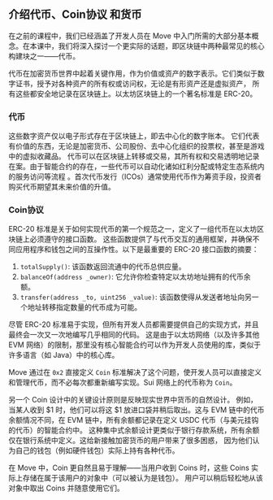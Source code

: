 ## 介绍代币、Coin协议 和货币

在之前的课程中，我们已经涵盖了开发人员在 Move 中入门所需的大部分基本概念。在本课中，我们将深入探讨一个更实际的话题，即区块链中两种最常见的核心构建块之一——代币。

代币在加密货币世界中起着关键作用，作为价值或资产的数字表示。它们类似于数字证书，授予对各种资产的所有权或访问权，无论是有形资产还是虚拟资产，
所有这些都安全地记录在区块链上。以太坊区块链上的一个著名标准是 ERC-20。

### 代币

这些数字资产仅以电子形式存在于区块链上，即去中心化的数字账本。
它们代表有价值的东西，无论是加密货币、公司股份、去中心化组织的投票权，甚至是游戏中的虚拟收藏品。
代币可以在区块链上转移或交易，其所有权和交易透明地记录在案。由于智能合约的存在，一些代币可以自动化诸如红利分配或特定生态系统内的服务访问等流程
。首次代币发行（ICOs）通常使用代币作为筹资手段，投资者购买代币期望其未来价值的升值。

### Coin协议

ERC-20 标准是关于如何实现代币的第一个规范之一，定义了一组代币在以太坊区块链上必须遵守的接口函数。
这些函数提供了与代币交互的通用框架，并确保不同应用程序和钱包之间的互操作性。以下是最重要的 ERC-20 接口函数的摘要：

1. `totalSupply()`: 该函数返回流通中的代币总供应量。
2. `balanceOf(address _owner)`: 它允许你检查特定以太坊地址拥有的代币余额。
3. `transfer(address _to, uint256 _value)`: 该函数使得从发送者地址向另一个地址转移指定数量的代币成为可能。

尽管 ERC-20 标准易于实现，但所有开发人员都需要提供自己的实现方式，并且最终会一次又一次地编写几乎相同的代码。
这是由于以太坊网络（以及许多其他 EVM 网络）的限制，那里没有核心智能合约可以作为开发人员使用的库，类似于许多语言（如 Java）中的核心库。

Move 通过在 `0x2` 直接定义 `Coin` 标准解决了这个问题，使开发人员可以直接定义和管理代币，而不必每次都重新编写实现。Sui 网络上的代币称为 `Coin`。

另一个 Coin 设计中的关键设计原则是反映现实世界中货币的自然设计。
例如，当某人收到 $1 时，他们可以将这 $1 放进口袋并稍后取出。这与 EVM 链中的代币余额情况不同，在 EVM 链中，所有余额都记录在定义 USDC 代币（与美元挂钩的代币）的智能合约中。
这种集中式余额设计更类似于银行存款系统，所有余额仅在银行系统中定义。这给新接触加密货币的用户带来了很多困惑，
因为他们认为自己的钱包（例如硬件钱包）实际上持有各种代币。

在 Move 中，Coin 更自然且易于理解——当用户收到 Coins 时，这些 Coins 实际上存储在属于该用户的对象中（可以被认为是钱包）。
用户可以稍后轻松地从该对象中取出 Coins 并随意使用它们。